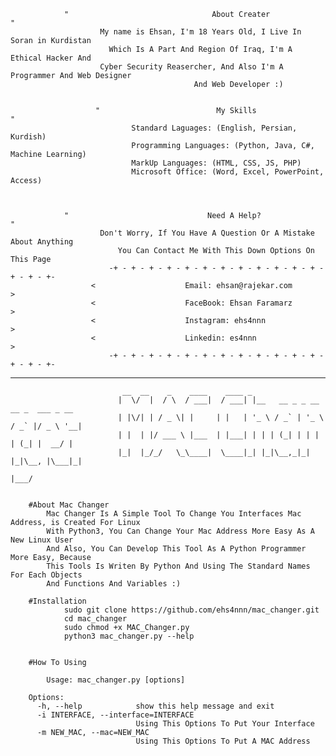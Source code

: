                 "                                About Creater                                 "
                        My name is Ehsan, I'm 18 Years Old, I Live In Soran in Kurdistan
                          Which Is A Part And Region Of Iraq, I'm A Ethical Hacker And 
                        Cyber Security Reasercher, And Also I'm A Programmer And Web Designer
                                             And Web Developer :)
                             
                             
                       "                          My Skills                             "
                               Standard Laguages: (English, Persian, Kurdish)
                               Programming Languages: (Python, Java, C#, Machine Learning)
                               MarkUp Languages: (HTML, CSS, JS, PHP)
                               Microsoft Office: (Word, Excel, PowerPoint, Access)
               
               
                             
                "                               Need A Help?                                   "
                        Don't Worry, If You Have A Question Or A Mistake About Anything
                            You Can Contact Me With This Down Options On This Page
                          -+ - + - + - + - + - + - + - + - + - + - + - + - + - + - +-
                      <                    Email: ehsan@rajekar.com                     >
                      <                    FaceBook: Ehsan Faramarz                     >
                      <                    Instagram: ehs4nnn                           >
                      <                    Linkedin: es4nnn                             >
                          -+ - + - + - + - + - + - + - + - + - + - + - + - + - + - +-
-----------------------------------------------------------------------------------------------------------------------------

                             __  __    _    ____    ____ _                                 
                            |  \/  |  / \  / ___|  / ___| |__   __ _ _ __   __ _  ___ _ __ 
                            | |\/| | / _ \| |     | |   | '_ \ / _` | '_ \ / _` |/ _ \ '__|
                            | |  | |/ ___ \ |___  | |___| | | | (_| | | | | (_| |  __/ |   
                            |_|  |_/_/   \_\____|  \____|_| |_|\__,_|_| |_|\__, |\___|_|   
                                                                           |___/           


        #About Mac Changer
            Mac Changer Is A Simple Tool To Change You Interfaces Mac Address, is Created For Linux 
            With Python3, You Can Change Your Mac Address More Easy As A New Linux User
            And Also, You Can Develop This Tool As A Python Programmer More Easy, Because
            This Tools Is Writen By Python And Using The Standard Names For Each Objects
            And Functions And Variables :) 

        #Installation
                sudo git clone https://github.com/ehs4nnn/mac_changer.git
                cd mac_changer
                sudo chmod +x MAC_Changer.py
                python3 mac_changer.py --help


        #How To Using

            Usage: mac_changer.py [options]

        Options:
          -h, --help            show this help message and exit
          -i INTERFACE, --interface=INTERFACE
                                Using This Options To Put Your Interface
          -m NEW_MAC, --mac=NEW_MAC
                                Using This Options To Put A MAC Address



